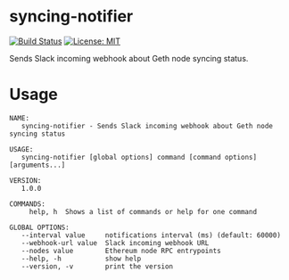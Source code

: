 # syncing-notifier

[![Build Status](https://travis-ci.org/pavel-kiselyov/syncing-notifier.svg?branch=master)](https://travis-ci.org/pavel-kiselyov/syncing-notifier) [![License: MIT](https://img.shields.io/badge/License-MIT-blue.svg)](https://opensource.org/licenses/MIT)

Sends Slack incoming webhook about Geth node syncing status.

# Usage

```
NAME:
   syncing-notifier - Sends Slack incoming webhook about Geth node syncing status

USAGE:
   syncing-notifier [global options] command [command options] [arguments...]

VERSION:
   1.0.0

COMMANDS:
     help, h  Shows a list of commands or help for one command

GLOBAL OPTIONS:
   --interval value     notifications interval (ms) (default: 60000)
   --webhook-url value  Slack incoming webhook URL
   --nodes value        Ethereum node RPC entrypoints
   --help, -h           show help
   --version, -v        print the version
```
